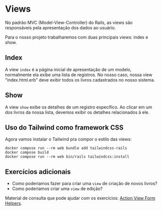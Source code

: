 # Views
No padrão MVC (Model-View-Controller) do Rails, as views são responsáveis pela apresentação dos dados ao usuário. 

Para o nosso projeto trabalharemos com duas principais views: index e show. 

## Index
A view `index` é a página inicial de apresentação de um modelo, normalmente ela exibe uma lista de registros. 
No nosso caso, nossa view "index.html.erb" deve exibir todos os livros cadastrados no nosso sistema. 

## Show
A view `show` exibe os detalhes de um registro específico. Ao clicar em um dos livros da nossa lista, devemos exibir os detalhes relacionados à ele.  

## Uso do Tailwind como framework CSS

Agora vamos instalar o Tailwind pra compor o estilo das views:

```
docker compose run --rm web bundle add tailwindcss-rails
docker compose build
docker compose run --rm web bin/rails tailwindcss:install
```

## Exercícios adicionais
- Como poderiamos fazer para criar uma `view` de criação de novos livros?
- Como poderíamos criar uma `view` de edição? 

Material de consulta que pode ajudar com os exercícios: [Action View Form Helpers](https://guiarails.com.br/form_helpers.html).
